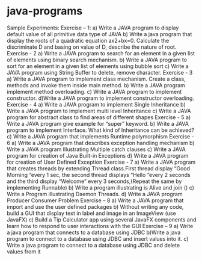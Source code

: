 # java-programs

Sample Experiments: 
Exercise – 1: 
a) Write a JAVA program to display default value of all primitive data type of JAVA 
b) Write a java program that display the roots of a quadratic equation ax2+bx=0. Calculate the 
discriminate D and basing on value of D, describe the nature of root. 
Exercise - 2
a) Write a JAVA program to search for an element in a given list of elements using binary 
search mechanism. 
b) Write a JAVA program to sort for an element in a given list of elements using bubble sort 
c) Write a JAVA program using String Buffer to delete, remove character. 
Exercise - 3
a) Write a JAVA program to implement class mechanism. Create a class, methods and invoke 
them inside main method. 
b) Write a JAVA program implement method overloading. 
c) Write a JAVA program to implement constructor. 
d)Write a JAVA program to implement constructor overloading. 
Exercise - 4
a) Write a JAVA program to implement Single Inheritance 
b) Write a JAVA program to implement multi level Inheritance 
c) Write a JAVA program for abstract class to find areas of different shapes
Exercise - 5
a) Write a JAVA program give example for “super” keyword. 
b) Write a JAVA program to implement Interface. What kind of Inheritance can be achieved? 
c) Write a JAVA program that implements Runtime polymorphism 
Exercise - 6
a) Write a JAVA program that describes exception handling mechanism 
b) Write a JAVA program Illustrating Multiple catch clauses 
c) Write a JAVA program for creation of Java Built-in Exceptions 
d) Write a JAVA program for creation of User Defined Exception 
Exercise - 7
a) Write a JAVA program that creates threads by extending Thread class.First thread display 
“Good Morning “every 1 sec, the second thread displays “Hello “every 2 seconds and the 
third display “Welcome” every 3 seconds,(Repeat the same by implementing Runnable) 
b) Write a program illustrating is Alive and join () 
c) Write a Program illustrating Daemon Threads. 
d) Write a JAVA program Producer Consumer Problem
Exercise – 8 
a) Write a JAVA program that import and use the user defined packages
b) Without writing any code, build a GUI that display text in label and image in an 
ImageView (use JavaFX)
c) Build a Tip Calculator app using several JavaFX components and learn how to respond to 
user interactions with the GUI
Exercise – 9 
a) Write a java program that connects to a database using JDBC 
b)Write a java program to connect to a database using JDBC and insert values into it. 
c) Write a java program to connect to a database using JDBC and delete values from it